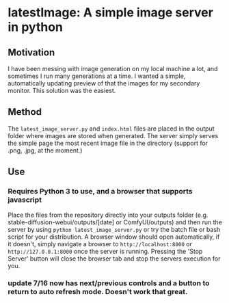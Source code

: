 # latestImage: A simple image server in python

## Motivation
I have been messing with image generation on my local machine a lot, and sometimes I run many generations at a time. I wanted a simple, automatically updating preview of that the images for my secondary monitor. This solution was the easiest.
## Method
The ```latest_image_server.py``` and ```index.html``` files are placed in the output folder where images are stored when generated. The server simply serves the simple page the most recent image file in the directory (support for .png, .jpg, at the moment.)
## Use
### Requires Python 3 to use, and a browser that supports javascript
Place the files from the repository directly into your outputs folder (e.g. stable-diffusion-webui/outputs/[date] or ComfyUI/outputs) and then run the server by using ```python latest_image_server.py``` or try the batch file or bash script for your distribution. A browser window should open automatically, if it doesn't, simply navigate a browser to ```http://localhost:8000``` or ```http://127.0.0.1:8000``` once the server is running. Pressing the 'Stop Server' button will close the browser tab and stop the servers execution for you.

### update 7/16 now has next/previous controls and a button to return to auto refresh mode. Doesn't work that great.
